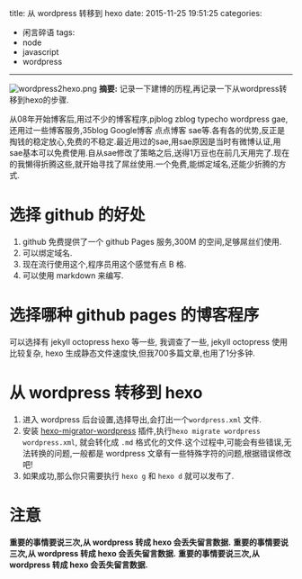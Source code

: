 title: 从 wordpress 转移到 hexo
date: 2015-11-25 19:51:25
categories: 
- 闲言碎语
tags:  
- node
- javascript
- wordpress
---
![wordpress2hexo.png](http://7xon03.com1.z0.glb.clouddn.com/2015/11/25/92580c9bf4dda86d70335640ae5eb81e.png "wordpress2hexo.png")
**摘要:** 记录一下建博的历程,再记录一下从wordpress转移到hexo的步骤.

<!--more-->

从08年开始博客后,用过不少的博客程序,pjblog zblog typecho wordpress gae,还用过一些博客服务,35blog Google博客 点点博客 sae等.各有各的优势,反正是掏钱的稳定放心,免费的不稳定.最近用过的sae,用sae原因是当时有微博认证,用sae基本可以免费使用.自从sae修改了策略之后,送得1万豆也在前几天用完了.现在的我懒得折腾这些,就开始寻找了屌丝使用.一个免费,能绑定域名,还能少折腾的方式.

# 选择 github 的好处

1. github 免费提供了一个 github Pages 服务,300M 的空间,足够屌丝们使用.
2. 可以绑定域名.
3. 现在流行使用这个,程序员用这个感觉有点 B 格.
4. 可以使用 markdown 来编写.

# 选择哪种 github pages 的博客程序

可以选择有 jekyll octopress hexo 等一些, 我调查了一些, jekyll octopress 使用比较复杂, hexo 生成静态文件速度快,但我700多篇文章,也用了1分多钟.

# 从 wordpress 转移到 hexo

1. 进入 wordpress 后台设置,选择导出,会打出一个`wordpress.xml` 文件.
2. 安装 [hexo-migrator-wordpress](https://github.com/hexojs/hexo-migrator-wordpress "hexo-migrator-wordpress") 插件,执行`hexo migrate wordpress wordpress.xml`, 就会转化成 `.md` 格式化的文件.这个过程中,可能会有些错误,无法转换的问题,一般都是 wordpress 文章有一些特殊字符的问题,根据错误修改吧!
3. 如果成功,那么你只需要执行 `hexo g` 和 `hexo d` 就可以发布了.

# 注意

**重要的事情要说三次,从 wordpress 转成 hexo 会丢失留言数据.** **重要的事情要说三次,从 wordpress 转成 hexo 会丢失留言数据.** **重要的事情要说三次,从 wordpress 转成 hexo 会丢失留言数据.**